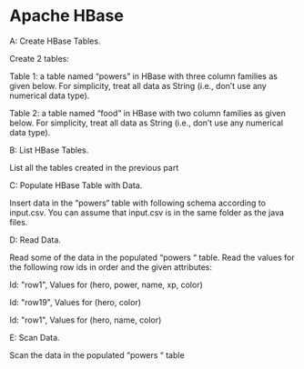 # Apache HBase

A: Create HBase Tables.

Create 2 tables:

Table 1: a table named “powers” in HBase with three column families as given below. For simplicity, treat all data as String (i.e., don’t use any numerical data type).

Table 2: a table named “food” in HBase with two column families as given below. For simplicity, treat all data as String (i.e., don’t use any numerical data type).

B: List HBase Tables.

List all the tables created in the previous part

C: Populate HBase Table with Data.

Insert data in the “powers“ table with following schema according to input.csv. You can assume that input.csv is in the same folder as the java files.

D: Read Data.

Read some of the data in the populated “powers “ table. Read the values for the following row ids in order and the given attributes:

Id: "row1", Values for (hero, power, name, xp, color)

Id: "row19", Values for (hero, color)

Id: "row1", Values for (hero, name, color)

E: Scan Data.

Scan the data in the populated “powers “ table
